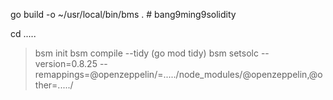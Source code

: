 go build -o ~/usr/local/bin/bms . # bang9ming9solidity

cd .....
> bsm init
> bsm compile --tidy (go mod tidy)
> bsm setsolc --version=0.8.25 --remappings=@openzeppelin/=...../node_modules/@openzeppelin,@other=...../